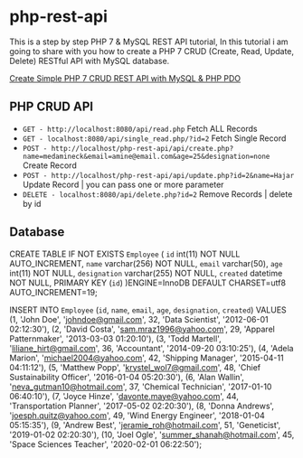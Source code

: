 # php-rest-api

This is a step by step PHP 7 & MySQL REST API tutorial, In this tutorial i am going to share with you how to create a PHP 7 CRUD (Create, Read, Update, Delete) RESTful API with MySQL database.

[Create Simple PHP 7 CRUD REST API with MySQL & PHP PDO](https://www.positronx.io/create-simple-php-crud-rest-api-with-mysql-php-pdo/)

## PHP CRUD API

- `GET - http://localhost:8080/api/read.php` Fetch ALL Records
- `GET - localhost:8080/api/single_read.php/?id=2` Fetch Single Record
- `POST - http://localhost/php-rest-api/api/create.php?name=medamineck&email=amine@email.com&age=25&designation=none` Create Record
- `POST - http://localhost/php-rest-api/api/update.php?id=2&name=Hajar` Update Record | you can pass one or more parameter
- `DELETE - localhost:8080/api/delete.php?id=2` Remove Records | delete by id

## Database

CREATE TABLE IF NOT EXISTS `Employee` (
`id` int(11) NOT NULL AUTO_INCREMENT,
`name` varchar(256) NOT NULL,
`email` varchar(50),
`age` int(11) NOT NULL,
`designation` varchar(255) NOT NULL,
`created` datetime NOT NULL,
PRIMARY KEY (`id`)
)ENGINE=InnoDB DEFAULT CHARSET=utf8 AUTO_INCREMENT=19;

INSERT INTO `Employee` (`id`, `name`, `email`, `age`, `designation`, `created`) VALUES
(1, 'John Doe', 'johndoe@gmail.com', 32, 'Data Scientist', '2012-06-01 02:12:30'),
(2, 'David Costa', 'sam.mraz1996@yahoo.com', 29, 'Apparel Patternmaker', '2013-03-03 01:20:10'),
(3, 'Todd Martell', 'liliane_hirt@gmail.com', 36, 'Accountant', '2014-09-20 03:10:25'),
(4, 'Adela Marion', 'michael2004@yahoo.com', 42, 'Shipping Manager', '2015-04-11 04:11:12'),
(5, 'Matthew Popp', 'krystel_wol7@gmail.com', 48, 'Chief Sustainability Officer', '2016-01-04 05:20:30'),
(6, 'Alan Wallin', 'neva_gutman10@hotmail.com', 37, 'Chemical Technician', '2017-01-10 06:40:10'),
(7, 'Joyce Hinze', 'davonte.maye@yahoo.com', 44, 'Transportation Planner', '2017-05-02 02:20:30'),
(8, 'Donna Andrews', 'joesph.quitz@yahoo.com', 49, 'Wind Energy Engineer', '2018-01-04 05:15:35'),
(9, 'Andrew Best', 'jeramie_roh@hotmail.com', 51, 'Geneticist', '2019-01-02 02:20:30'),
(10, 'Joel Ogle', 'summer_shanah@hotmail.com', 45, 'Space Sciences Teacher', '2020-02-01 06:22:50');
